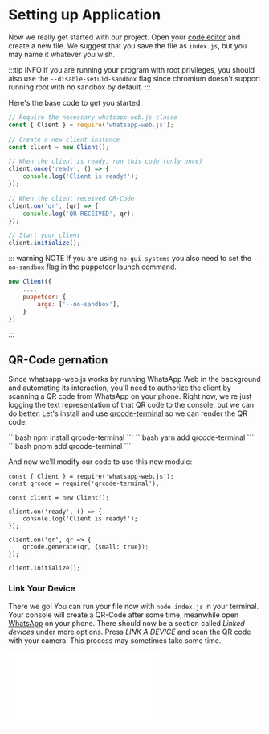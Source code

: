 # Setting up Application

Now we really get started with our project. Open your [code editor](/guide/v2/extra-explanations/code-editor) and create a new file. We suggest that you save the file as `index.js`, but you may name it whatever you wish.

:::tip INFO
If you are running your program with root privileges, you should also use the `--disable-setuid-sandbox` flag since chromium doesn't support running root with no sandbox by default.
:::

Here's the base code to get you started:

```js
// Require the necessary whatsapp-web.js classe
const { Client } = require('whatsapp-web.js');

// Create a new client instance
const client = new Client();

// When the client is ready, run this code (only once)
client.once('ready', () => {
    console.log('Client is ready!');
});

// When the client received QR-Code
client.on('qr', (qr) => {
    console.log('QR RECEIVED', qr);
});

// Start your client
client.initialize();
```

::: warning NOTE
If you are using `no-gui systems` you also need to set the `--no-sandbox` flag in the puppeteer launch command.
```js
new Client({
	...,
	puppeteer: {
		args: ['--no-sandbox'],
	}
})
```
:::

## QR-Code gernation

Since whatsapp-web.js works by running WhatsApp Web in the background and automating its interaction, you'll need to authorize the client by scanning a QR code from WhatsApp on your phone. Right now, we're just logging the text representation of that QR code to the console, but we can do better. Let's install and use [qrcode-terminal](https://www.npmjs.com/package/qrcode-terminal) so we can render the QR code:

<code-group>
<code-block title="npm" active>
```bash
npm install qrcode-terminal
```
</code-block>

<code-block title="yarn">
```bash
yarn add qrcode-terminal
```
</code-block>

<code-block title="pnpm">
```bash
pnpm add qrcode-terminal
```
</code-block>
</code-group>

And now we'll modify our code to use this new module:

```js{2,11}
const { Client } = require('whatsapp-web.js');
const qrcode = require('qrcode-terminal');

const client = new Client();

client.on('ready', () => {
    console.log('Client is ready!');
});

client.on('qr', qr => {
    qrcode.generate(qr, {small: true});
});

client.initialize();
```

### Link Your Device

There we go! You can run your file now with `node index.js` in your terminal. Your console will create a QR-Code after some time, meanwhile open [WhatsApp](https://www.whatsapp.com/) on your phone. There should now be a section called *Linked devices* under more options. Press *LINK A DEVICE* and scan the QR code with your camera. This process may sometimes take some time.

![](/templates/device-link-qrcode.html)